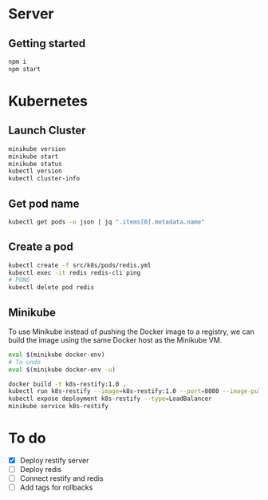 # Server

## Getting started

```sh
npm i
npm start
```

# Kubernetes

## Launch Cluster

```sh
minikube version
minikube start
minikube status
kubectl version
kubectl cluster-info
```

## Get pod name

```sh
kubectl get pods -o json | jq ".items[0].metadata.name"
```

## Create a pod

```sh
kubectl create -f src/k8s/pods/redis.yml
kubectl exec -it redis redis-cli ping
# PONG
kubectl delete pod redis
```

## Minikube

To use Minikube instead of pushing the Docker image to a registry, we can build the image using the same Docker host as the Minikube VM.

```sh
eval $(minikube docker-env)
# To undo
eval $(minikube docker-env -u)
```

```sh
docker build -t k8s-restify:1.0 .
kubectl run k8s-restify --image=k8s-restify:1.0 --port=8080 --image-pull-policy=Never
kubectl expose deployment k8s-restify --type=LoadBalancer
minikube service k8s-restify
```

# To do

- [x] Deploy restify server
- [ ] Deploy redis
- [ ] Connect restify and redis
- [ ] Add tags for rollbacks

